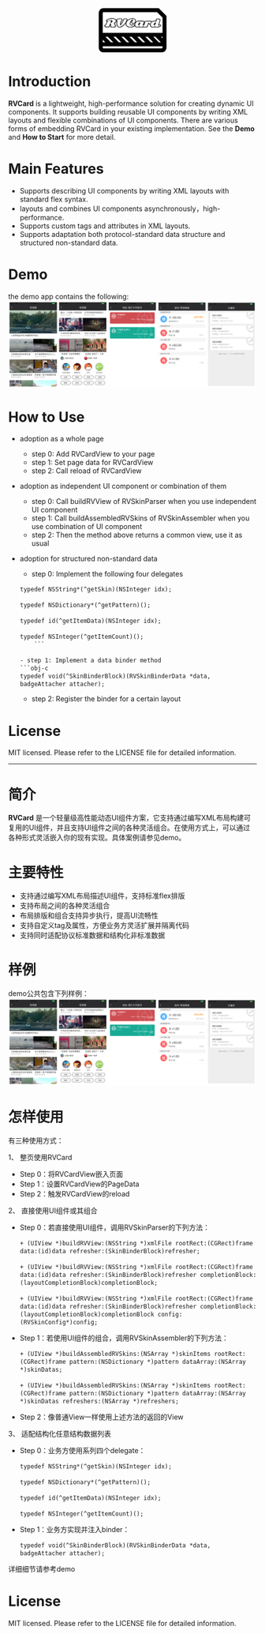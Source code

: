 <p align="center" >
  <img src="https://github.com/klarm/KMCard/blob/master/logo.png" width="139" height="90" alt="RVCard" title="RVCard">
</p>

# Introduction
**RVCard** is a lightweight, high-performance solution for creating dynamic UI components. It supports building reusable UI components by writing XML layouts and flexible combinations of UI components. There are various forms of embedding RVCard in your existing implementation. See the **Demo** and **How to Start** for more detail.

# Main Features
- Supports describing UI components by writing XML layouts with standard flex syntax.
- layouts and combines UI components asynchronously，high-performance.
- Supports custom tags and attributes in XML layouts.
- Supports adaptation both protocol-standard data structure and structured non-standard data.

# Demo 
the demo app contains the following:
<img src="https://github.com/klarm/KMCard/blob/master/demos.png"/>

# How to Use

- adoption as a whole page
	- step 0: Add RVCardView to your page
	- step 1: Set page data for RVCardView
	- step 2: Call reload of RVCardView

- adoption as independent UI component or combination of them
	- step 0: Call buildRVView of RVSkinParser when you use independent UI component
	- step 1: Call buildAssembledRVSkins of RVSkinAssembler when you use combination of UI component
	- step 2: Then the method above returns a common view, use it as usual

- adoption for structured non-standard data
	- step 0: Implement the following four delegates
	```obj-c
	typedef NSString*(^getSkin)(NSInteger idx);
	
	typedef NSDictionary*(^getPattern)();
	
	typedef id(^getItemData)(NSInteger idx);
	
	typedef NSInteger(^getItemCount)();
     	```
	
	- step 1: Implement a data binder method 
	```obj-c
  	typedef void(^SkinBinderBlock)(RVSkinBinderData *data, badgeAttacher attacher);
  	``` 
	
	- step 2: Register the binder for a certain layout
   
# License
MIT licensed. Please refer to the LICENSE file for detailed information.

---
# 简介
**RVCard** 是一个轻量级高性能动态UI组件方案，它支持通过编写XML布局构建可复用的UI组件，并且支持UI组件之间的各种灵活组合。在使用方式上，可以通过各种形式灵活嵌入你的现有实现。具体案例请参见demo。

# 主要特性
- 支持通过编写XML布局描述UI组件，支持标准flex排版
- 支持布局之间的各种灵活组合
- 布局排版和组合支持异步执行，提高UI流畅性
- 支持自定义tag及属性，方便业务方灵活扩展并隔离代码
- 支持同时适配协议标准数据和结构化非标准数据

# 样例
demo公共包含下列样例：  
 <img src="https://github.com/klarm/KMCard/blob/master/demos.png"/>

# 怎样使用
有三种使用方式：  

1、 整页使用RVCard
  + Step 0：将RVCardView嵌入页面
  + Step 1：设置RVCardView的PageData
  + Step 2：触发RVCardView的reload
  
2、 直接使用UI组件或其组合 
  + Step 0：若直接使用UI组件，调用RVSkinParser的下列方法：
	```obj-c
	+ (UIView *)buildRVView:(NSString *)xmlFile rootRect:(CGRect)frame data:(id)data refresher:(SkinBinderBlock)refresher;

	+ (UIView *)buildRVView:(NSString *)xmlFile rootRect:(CGRect)frame data:(id)data refresher:(SkinBinderBlock)refresher completionBlock:(layoutCompletionBlock)completionBlock;

	+ (UIView *)buildRVView:(NSString *)xmlFile rootRect:(CGRect)frame data:(id)data refresher:(SkinBinderBlock)refresher completionBlock:(layoutCompletionBlock)completionBlock config:(RVSkinConfig*)config;  
 	```

  + Step 1：若使用UI组件的组合，调用RVSkinAssembler的下列方法：
	```obj-c
	+ (UIView *)buildAssembledRVSkins:(NSArray *)skinItems rootRect:(CGRect)frame pattern:(NSDictionary *)pattern dataArray:(NSArray *)skinDatas;
	
	+ (UIView *)buildAssembledRVSkins:(NSArray *)skinItems rootRect:(CGRect)frame pattern:(NSDictionary *)pattern dataArray:(NSArray *)skinDatas refreshers:(NSArray *)refreshers;
 	```
	
  + Step 2：像普通View一样使用上述方法的返回的View
  
3、 适配结构化任意结构数据列表
  + Step 0：业务方使用系列四个delegate：
    ```obj-c
	typedef NSString*(^getSkin)(NSInteger idx);
	
	typedef NSDictionary*(^getPattern)();
	
	typedef id(^getItemData)(NSInteger idx);
	
	typedef NSInteger(^getItemCount)();
     ```
  + Step 1：业务方实现并注入binder：
  	```obj-c
  	typedef void(^SkinBinderBlock)(RVSkinBinderData *data, badgeAttacher attacher);
  	```  
详细细节请参考demo

# License
MIT licensed. Please refer to the LICENSE file for detailed information.
